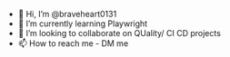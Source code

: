 - 👋 Hi, I’m @braveheart0131
- 🌱 I’m currently learning Playwright
- 💞️ I’m looking to collaborate on QUality/ CI CD projects
- 📫 How to reach me - DM me

<!---
braveheart0131/braveheart0131 is a ✨ special ✨ repository because its `README.md` (this file) appears on your GitHub profile.
You can click the Preview link to take a look at your changes.
--->
